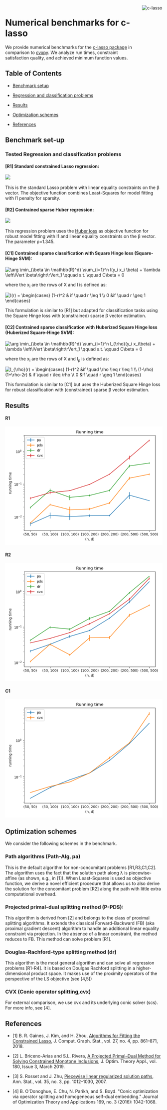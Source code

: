 <img src="https://i.imgur.com/2nGwlux.png" alt="c-lasso" height="150" align="right"/>

# Numerical benchmarks for c-lasso 


We provide numerical benchmarks for the [c-lasso package](https://c-lasso.readthedocs.io/en/latest/) in comparison to [cvxpy](https://www.cvxpy.org). 
We analyze run times, constraint satisfaction quality, and achieved minimum function values.

## Table of Contents

* [Benchmark setup](#installation)
* [Regression and classification problems](#regression-and-classification-problems)
* [Results](#getting-started)
* [Optimization schemes](#optimization-schemes)

* [References](#references)


##  Benchmark set-up

###  Tested Regression and classification problems

#### [R1] Standard constrained Lasso regression:             

<img src="https://latex.codecogs.com/gif.latex?\arg\min_{\beta\in&space;R^d}&space;||&space;X\beta-y&space;||^2&space;&plus;&space;\lambda&space;||\beta||_1&space;\qquad\mbox{s.t.}\qquad&space;C\beta=0" />

This is the standard Lasso problem with linear equality constraints on the &beta; vector. 
The objective function combines Least-Squares for model fitting with l1 penalty for sparsity.   

#### [R2] Contrained sparse Huber regression:                   

<img src="https://latex.codecogs.com/gif.latex?\arg\min_{\beta\in&space;R^d}&space;h_{\rho}(X\beta-y&space;)&space;&plus;&space;\lambda&space;||\beta||_1&space;\qquad\mbox{s.t.}\qquad&space;C\beta=0" />

This regression problem uses the [Huber loss](https://en.wikipedia.org/wiki/Huber_loss) as objective function 
for robust model fitting with l1 and linear equality constraints on the &beta; vector. The parameter &rho;=1.345.

#### [C1] Contrained sparse classification with Square Hinge loss (Square-Hinge SVM): 

<img src="https://latex.codecogs.com/gif.latex?\arg&space;\min_{\beta&space;\in&space;\mathbb{R}^d}&space;\sum_{i=1}^n&space;l(y_i&space;x_i^\top&space;\beta)&space;&plus;&space;\lambda&space;\left\lVert&space;\beta\right\rVert_1&space;\qquad&space;s.t.&space;\qquad&space;C\beta&space;=&space;0" title="\arg \min_{\beta \in \mathbb{R}^d} \sum_{i=1}^n l(y_i x_i \beta) + \lambda \left\lVert \beta\right\rVert_1 \qquad s.t. \qquad C\beta = 0" />

where the x<sub>i</sub> are the rows of X and l is defined as:

<img src="https://latex.codecogs.com/gif.latex?l(r)&space;=&space;\begin{cases}&space;(1-r)^2&space;&&space;if&space;\quad&space;r&space;\leq&space;1&space;\\&space;0&space;&if&space;\quad&space;r&space;\geq&space;1&space;\end{cases}" title="l(r) = \begin{cases} (1-r)^2 & if \quad r \leq 1 \\ 0 &if \quad r \geq 1 \end{cases}" />

This formulation is similar to [R1] but adapted for classification tasks using the Square Hinge loss
with (constrained) sparse &beta; vector estimation.

#### [C2] Contrained sparse classification with Huberized Square Hinge loss (Huberized Square-Hinge SVM):        

<img src="https://latex.codecogs.com/gif.latex?\arg&space;\min_{\beta&space;\in&space;\mathbb{R}^d}&space;\sum_{i=1}^n&space;l_{\rho}(y_i&space;x_i^\top\beta)&space;&plus;&space;\lambda&space;\left\lVert&space;\beta\right\rVert_1&space;\qquad&space;s.t.&space;\qquad&space;C\beta&space;=&space;0" title="\arg \min_{\beta \in \mathbb{R}^d} \sum_{i=1}^n l_{\rho}(y_i x_i\beta) + \lambda \left\lVert \beta\right\rVert_1 \qquad s.t. \qquad C\beta = 0" />

where the x<sub>i</sub> are the rows of X and l<sub>ρ</sub> is defined as:

<img src="https://latex.codecogs.com/gif.latex?l_{\rho}(r)&space;=&space;\begin{cases}&space;(1-r)^2&space;&if&space;\quad&space;\rho&space;\leq&space;r&space;\leq&space;1&space;\\&space;(1-\rho)(1&plus;\rho-2r)&space;&&space;if&space;\quad&space;r&space;\leq&space;\rho&space;\\&space;0&space;&if&space;\quad&space;r&space;\geq&space;1&space;\end{cases}" title="l_{\rho}(r) = \begin{cases} (1-r)^2 &if \quad \rho \leq r \leq 1 \\ (1-\rho)(1+\rho-2r) & if \quad r \leq \rho \\ 0 &if \quad r \geq 1 \end{cases}" />


This formulation is similar to [C1] but uses the Huberized Square Hinge loss for robust classification 
with (constrained) sparse &beta; vector estimation.


## Results

#### R1


![Run times on R1](./output/bm-R1-times.png)

#### R2

![Run times on R2](./output/bm-R2-times.png)

#### C1

![Run times on C1](./output/bm-C1-times.png)



## Optimization schemes

We consider the following schemes in the benchmark.

### Path algorithms (Path-Alg, pa) 
This is the default algorithm for non-concomitant problems [R1,R3,C1,C2]. 
The algorithm uses the fact that the solution path along &lambda; is piecewise-
affine (as shown, e.g., in [1]). When Least-Squares is used as objective function,
we derive a novel efficient procedure that allows us to also derive the 
solution for the concomitant problem [R2] along the path with little extra computational overhead.

### Projected primal-dual splitting method (P-PDS):
This algorithm is derived from [2] and belongs to the class of 
proximal splitting algorithms. It extends the classical Forward-Backward (FB) 
(aka proximal gradient descent) algorithm to handle an additional linear equality constraint
via projection. In the absence of a linear constraint, the method reduces to FB.
This method can solve problem [R1]. 

### Douglas-Rachford-type splitting method (dr)
This algorithm is the most general algorithm and can solve all regression problems 
[R1-R4]. It is based on Doulgas Rachford splitting in a higher-dimensional product space.
It makes use of the proximity operators of the perspective of the LS objective (see [4,5])


### CVX (Conic operator splitting,cvx)
For external comparison, we use cvx and its underlying conic solver (scs). For more info, see [4].



## References 

* [1] B. R. Gaines, J. Kim, and H. Zhou, [Algorithms for Fitting the Constrained Lasso](https://www.tandfonline.com/doi/abs/10.1080/10618600.2018.1473777?journalCode=ucgs20), J. Comput. Graph. Stat., vol. 27, no. 4, pp. 861–871, 2018.

* [2] L. Briceno-Arias and S.L. Rivera, [A Projected Primal–Dual Method for Solving Constrained Monotone Inclusions](https://link.springer.com/article/10.1007/s10957-018-1430-2?shared-article-renderer), J. Optim. Theory Appl., vol. 180, Issue 3, March 2019.

* [3] S. Rosset and J. Zhu, [Piecewise linear regularized solution paths](https://projecteuclid.org/euclid.aos/1185303996), Ann. Stat., vol. 35, no. 3, pp. 1012–1030, 2007.

* [4] B. O’Donoghue, E. Chu, N. Parikh, and S. Boyd. "Conic optimization via operator splitting and homogeneous self-dual embedding." Journal of Optimization Theory and Applications 169, no. 3 (2016): 1042-1068.


